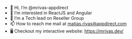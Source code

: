 - 👋 Hi, I’m @mrivas-appdirect
- 👀 I’m interested in ReactJS and Angular
- 🌱 I’m a Tech lead on Reseller Group
- 📫 How to reach me mail at matias.rivas@appdirect.com
- 🖥️ Checkout my interactive website: https://mrivas.dev/
<!---
mrivas-appdirect/mrivas-appdirect is a ✨ special ✨ repository because its `README.md` (this file) appears on your GitHub profile.
You can click the Preview link to take a look at your changes.
--->

